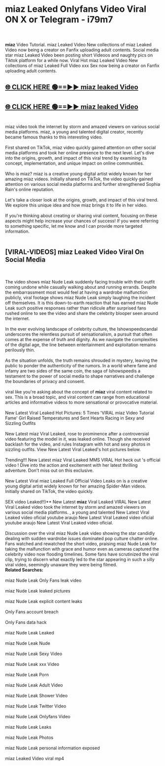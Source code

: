 <h1> miaz Leaked Onlyfans Video Viral ON X or Telegram - i79m7 </h1>

# 
<br>
<strong>miaz</strong> Video Tutorial. miaz Leaked Video New collections of  miaz Leaked Video now being a creator on Fanfix uploading adult contents. Social media star miaz Leaked Video been posting short Videoos and naughty pics on Tiktok platform for a while now. Viral Hot miaz Leaked Video New collections of miaz Leaked Full Video xxx Sex now being a creator on Fanfix uploading adult contents.
<br>

## [🌐 CLICK HERE 🟢==►► miaz leaked Video ](https://onlyclips.site?title=miaz&ref=git)


## [🌐 CLICK HERE 🟢==►► miaz leaked Video ](https://onlyclips.site?title=miaz&ref=git)

<br>
miaz video took the internet by storm and amazed viewers on various social media platforms. miaz, a young and talented digital creator, recently became famous thanks to this interesting video.
<br><br>
First shared on TikTok, miaz video quickly gained attention on other social media platforms and took her online presence to the next level. Let's dive into the origins, growth, and impact of this viral trend by examining its concept, implementation, and unique impact on online communities.
<br><br>
Who is miaz? miaz is a creative young digital artist widely known for her amazing miaz videos. Initially shared on TikTok, the video quickly gained attention on various social media platforms and further strengthened Sophia Rain's online reputation.
<br><br>
Let's take a closer look at the origins, growth, and impact of this viral trend. We explore this unique idea and how miaz brings it to life in her video.
<br><br>
If you're thinking about creating or sharing viral content, focusing on these aspects might help increase your chances of success! If you were referring to something specific, let me know and I can provide more targeted information.
<br><br>
<h2>[VIRAL-VIDEOS] miaz Leaked Video Viral On Social Media</h2>
<br><br>
The video shows miaz Nude Leak suddenly facing trouble with their outfit coming undone while casually walking about and running errands. Despite the embarrassment most would feel at having a wardrobe malfunction publicly, viral footage shows miaz Nude Leak simply laughing the incident off themselves. It is this down-to-earth reaction that has earned miaz Nude Leak such positive responses rather than ridicule after surprised fans rushed online to see the video and share the celebrity blooper seen around the internet.
<br><br>
In the ever evolving landscape of celebrity culture, the Ishowspeedscandal underscores the relentless pursuit of sensationalism, a pursuit that often comes at the expense of truth and dignity. As we navigate the complexities of the digital age, the line between entertainment and exploitation remains perilously thin.
<br><br>
As the situation unfolds, the truth remains shrouded in mystery, leaving the public to ponder the authenticity of the rumors. In a world where fame and infamy are two sides of the same coin, the saga of Ishowspeedis a testament to the power of social media to shape narratives and challenge the boundaries of privacy and consent.
<br><br>
viral like you're asking about the concept of <strong>miaz</strong> viral content related to sex. This is a broad topic, and viral content can range from educational articles and informative videos to more sensational or provocative material.
<br><br>
New Latest Viral Leaked Hot Pictures: 5 Times 'VIRAL miaz Video Tutorial Fame' Girl Raised Temperatures and Sent Hearts Racing in Sexy and Sizzling Outfits
<br><br>
New Latest miaz Viral Leaked, rose to prominence after a controversial video featuring the model in it, was leaked online. Though she received backlash for the video, and rules Instagram with hot and sexy photos in sizzling outfits. View New Latest Viral Leaked's hot pictures below.
<br><br>
Trending!!! New Latest miaz Viral Leaked MMS VIRAL Hot heck out 's official video ! Dive into the action and excitement with her latest thrilling adventure. Don't miss out on this exclusive.
<br><br>
New Latest Viral miaz Leaked Full Official Video Leaks on  is a creative young digital artist widely known for her amazing Spider-Man videos. Initially shared on TikTok, the video quickly.
<br><br>
SEX video Leaked!!)** New Latest <strong>miaz</strong> Viral Leaked VIRAL New Latest Viral Leaked video took the internet by storm and amazed viewers on various social media platforms. , a young and talented New Latest Viral Leaked video oficial youtube araujo New Latest Viral Leaked video oficial youtube araujo New Latest Viral Leaked video oficial.
<br><br>
Discussion over the viral miaz Nude Leak video showing the star candidly dealing with sudden wardrobe issues dominated pop culture chatter online. Fans watched and rewatched the short video, praising miaz Nude Leak for taking the malfunction with grace and humor even as cameras captured the celebrity video now flooding timelines. Some fans have scrutinized the viral clip, trying to discern what exactly led to the star appearing in such a silly viral video, seemingly unaware they were being filmed.
<br>
<strong>Related Searches:</strong>
<br><br>
miaz Nude Leak Only Fans leak video
<br><br>
miaz Nude Leak leaked pictures
<br><br>
miaz Nude Leak explicit content leaks
<br><br>
Only Fans account breach
<br><br>
Only Fans data hack
<br><br>
miaz Nude Leak Leaked
<br><br>
miaz Nude Leak Nude
<br><br>
miaz Nude Leak Sexy Video
<br><br>
miaz Nude Leak xxx Video
<br><br>
miaz Nude Leak Porn
<br><br>
miaz Nude Leak Adult Video
<br><br>
miaz Nude Leak Shower Video
<br><br>
miaz Nude Leak Twitter Video
<br><br>
miaz Nude Leak Onlyfans Video
<br><br>
miaz Nude Leak Leaks
<br><br>
miaz Nude Leak Photos
<br><br>
miaz Nude Leak personal information exposed
<br><br>
miaz Leaked Video viral mp4
